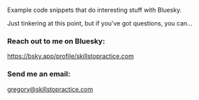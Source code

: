 Example code snippets that do interesting stuff with Bluesky.

Just tinkering at this point, but if you've got questions,
you can...

### Reach out to me on Bluesky:

https://bsky.app/profile/skillstopractice.com

### Send me an email:

gregory@skillstopractice.com
